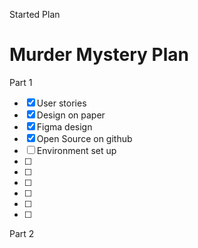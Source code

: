 Started Plan
# Murder Mystery Plan

Part 1
- [x] User stories
- [x] Design on paper
- [x] Figma design
- [x] Open Source on github
- [ ] Environment set up
- [ ]
- [ ]
- [ ]
- [ ]
- [ ]
- [ ]

Part 2

